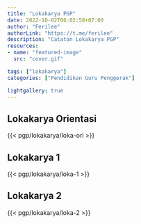 ```yaml
---
title: "Lokakarya PGP"
date: 2022-10-02T06:02:58+07:00
author: "Ferilee"
authorLink: "https://t.me/ferilee"
description: "Catatan Lokakarya PGP"
resources:
- name: "featured-image"
  src: "cover.gif"

tags: ["lokakarya"]
categories: ["Pendidikan Guru Penggerak"]

lightgallery: true
---
```

## Lokakarya Orientasi
{{< pgp/lokakarya/loka-ori >}}

## Lokakarya 1
{{< pgp/lokakarya/loka-1 >}}

## Lokakarya 2
{{< pgp/lokakarya/loka-2 >}}
